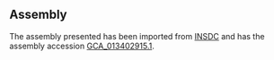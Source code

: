 
Assembly
--------

The assembly presented has been imported from 
[INSDC](http://www.insdc.org) and has the assembly accession
[GCA\_013402915.1](http://www.ebi.ac.uk/ena/data/view/GCA_013402915.1).


